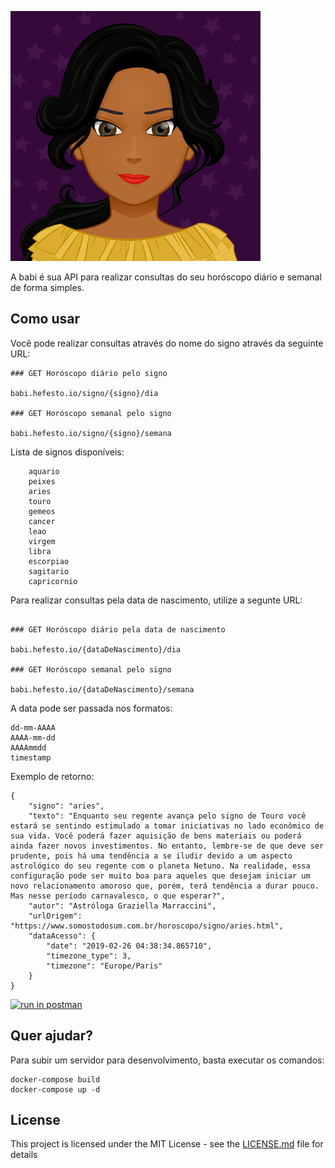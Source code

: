 ![alt text](./public/babi.png)

A babi é sua API para realizar consultas do seu horóscopo diário e semanal de forma simples. 

## Como usar

Você pode realizar consultas através do nome do signo através da seguinte URL:

```
### GET Horóscopo diário pelo signo

babi.hefesto.io/signo/{signo}/dia

### GET Horóscopo semanal pelo signo

babi.hefesto.io/signo/{signo}/semana
```
Lista de signos disponíveis:
```
    aquario
    peixes
    aries
    touro
    gemeos
    cancer
    leao
    virgem
    libra
    escorpiao
    sagitario
    capricornio
```
Para realizar consultas pela data de nascimento, utilize a segunte URL:
```

### GET Horóscopo diário pela data de nascimento

babi.hefesto.io/{dataDeNascimento}/dia

### GET Horóscopo semanal pelo signo

babi.hefesto.io/{dataDeNascimento}/semana

```
A data pode ser passada nos formatos:
```
dd-mm-AAAA
AAAA-mm-dd
AAAAmmdd
timestamp
```
Exemplo de retorno:
```
{
    "signo": "aries",
    "texto": "Enquanto seu regente avança pelo signo de Touro você estará se sentindo estimulado a tomar iniciativas no lado econômico de sua vida. Você poderá fazer aquisição de bens materiais ou poderá ainda fazer novos investimentos. No entanto, lembre-se de que deve ser prudente, pois há uma tendência a se iludir devido a um aspecto astrológico do seu regente com o planeta Netuno. Na realidade, essa configuração pode ser muito boa para aqueles que desejam iniciar um novo relacionamento amoroso que, porém, terá tendência a durar pouco. Mas nesse período carnavalesco, o que esperar?",
    "autor": "Astróloga Graziella Marraccini",
    "urlOrigem": "https://www.somostodosum.com.br/horoscopo/signo/aries.html",
    "dataAcesso": {
        "date": "2019-02-26 04:38:34.865710",
        "timezone_type": 3,
        "timezone": "Europe/Paris"
    }
}
```
[![run in postman](https://run.pstmn.io/button.svg)](https://app.getpostman.com/run-collection/c54d50fe4db5ac0ebad1)
## Quer ajudar?

Para subir um servidor para desenvolvimento, basta executar os comandos:
```
docker-compose build
docker-compose up -d
```

## License

This project is licensed under the MIT License - see the [LICENSE.md](LICENSE.md) file for details
